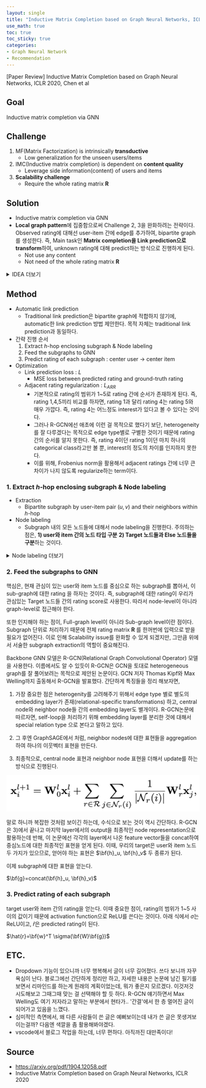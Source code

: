 ```yaml
---
layout: single
title: "Inductive Matrix Completion based on Graph Neural Networks, ICLR 2020"
use_math: true
toc: true
toc_sticky: true
categories:
- Graph Neural Network
- Recommendation
---
```


[Paper Review] Inductive Matrix Completion based on Graph Neural Networks, ICLR 2020, Chen et al

## Goal
Inductive matrix completion via GNN

## Challenge
1. MF(Matrix Factorization) is intrinsically **transductive**
    - Low generalization for the unseen users/items
2. IMC(Inductive matrix completion) is dependent on **content quality**
    - Leverage side information(content) of users and items
3. **Scalability challenge**
    - Require the whole rating matrix $\textbf{R}$

## Solution
- Inductive matrix completion via GNN
- **Local graph pattern**에 집중함으로써 Challenge 2, 3을 완화하려는 전략이다. Observed rating에 대해선 user-item 간에 edge를 추가하여, bipartite graph를 생성한다. 즉, Main task인 **Matrix completion을 Link prediction으로 transform**하여, unknown rating에 대해 predict하는 방식으로 진행하게 된다.
    - Not use any content
    - Not need of the whole rating matrix $\textbf{R}$
<details>
    <summary>IDEA 더보기</summary>
<div markdown="1">

- LikePath 개념 : 만약 $u_2$가 새로운 item $v_2$를 like했다면, $u_1$도 $v_2$를 like할 가능성이 높다. 왜냐하면, $u_1$과 $u_2$는 같은 취향을 갖고 있기 때문이다.(동일한 item $v_1$을 like했으니). 이러한 path를 like path라고 부른다.


<img src="/assets/images/post_images/IGMC_likepath.png" alt="drawing" width="200">


- Traditional Heuristic Link Prediction : 위와 같은 like path 아이디어를 토대로, indicator로서 이런 like path의 갯수를 count하는 등의 휴리스틱한 방식을 사용하여 link prediction을 수행함. link prediction의 목적은, how likely $u_1$ likes $v_2$ 이다.

</div>
</details>


## Method

- Automatic link prediction
    - Traditional link prediction은 bipartite graph에 적합하지 않기에, automatic한 link prediction 방법 제안한다. 목적 자체는 traditional link prediction과 동일하다. 
- 간략 진행 순서
    1. Extract $h$-hop enclosing subgraph & Node labeling
    2. Feed the subgraphs to GNN
    3. Predict rating of each subgraph : center user -> center item
- Optimization
    - Link prediction loss : $L$
        - MSE loss between predicted rating and ground-truth rating
    - Adjacent rating regularization : $L_{ARR}$
        - 기본적으로 rating의 범위가 1~5로 rating 간에 순서가 존재하게 된다. 즉, rating 1,4,5끼리 비교를 하자면, rating 1과 달리 rating 4는 rating 5와 매우 가깝다. 즉, rating 4는 어느정도 interest가 있다고 볼 수 있다는 것이다.
        - 그러나 R-GCN에선 애초에 이런 걸 목적으로 했다기 보단, heterogeneity 를 잘 다루겠다는 목적으로 edge type별로 구별한 것이기 때문에 rating 간의 순서를 알지 못한다. 즉, rating 4이던 rating 1이던 마치 하나의 categorical class라고만 볼 뿐, interest의 정도의 차이를 인지하지 못한다. 
        - 이를 위해, Frobenius norm을 활용해서 adjacent ratings 간에 너무 큰 차이가 나지 않도록 regularize하는 term이다. 


### 1. Extract $h$-hop enclosing subgraph & Node labeling
- Extraction
    - Bipartite subgraph by user-item pair $(u, v)$ and their neighbors within $h$-hop
- Node labeling
    - Subgraph 내의 모든 노드들에 대해서 node labeling을 진행한다. 주의하는 점은, **1) user와 item 간의 노드 타입 구분** **2) Target 노드들과 Else 노드들을 구분**하는 것이다. 

<details>
    <summary>
        Node labeling 더보기
    </summary>

기본적으로 지금 우리가 관심이 있는 target user와 item은 각각 0과 1을 부여한다. 그리고 subgraph 내의 나머지 노드들에 대해서 user이면 짝수로, item이면 홀수로 번호를 부여한다. 수식으로 나타내면 user: $2i$ / item:: $2i+1$ 로 표현할 수 있는데, 이때 $i$는 hop이다. target으로부터 얼마나 떨어졌는지를 고려한다.

</details>


### 2. Feed the subgraphs to GNN
핵심은, 현재 관심이 있는 user와 item 노드를 중심으로 하는 subgraph를 뽑아서, 이 sub-graph에 대한 rating 을 하자는 것이다. 즉, subgraph에 대한 rating이 우리가 관심있는 Target 노드들 간의 rating score로 사용한다. 따라서 node-level이 아니라 graph-level로 접근해야 한다.


또한 인지해야 하는 점이, Full-graph level이 아니라 Sub-graph level이란 점이다. Subgraph 단위로 처리하기 때문에 전체 rating matrix $\textbf{R}$ 를 한꺼번에 입력으로 받을 필요가 없어진다. 이로 인해 Scalability issue를 완화할 수 있게 되겠지만, 그만큼 위에서 서술한 subgraph extraction의 역할이 중요해진다. 


Backbone GNN 모델은 R-GCN(Relational Graph Convolutional Operator) 모델을 사용한다. 이름에서도 알 수 있듯이 R-GCN은 GCN을 토대로 heterogeneous graph를 잘 풀어보려는 목적으로 제안된 논문이다. GCN 저자 Thomas Kipf와 Max Welling까지 출동해서 R-GCN을 발표했다. 간단하게 특징들을 정리 해보자면, 

1) 가장 중요한 점은 heterogenity를 고려해주기 위해서 edge type 별로 별도의 embedding layer가 존재(relational-specific transformations) 하고, central node와 neighbor node들 간의 embedding layer도 별개이다. R-GCN논문에 따르자면, self-loop을 처리하기 위해 embedding layer를 분리한 것에 대해서 special relation type 으로 본다고 말하고 있다. 

2) 그 후엔 GraphSAGE에서 처럼, neighbor nodes에 대한 표현들을 aggregation하여 하나의 이웃벡터 표현을 만든다. 

3) 최종적으로, central node 표현과 neighbor node 표현을 더해서 update를 하는 방식으로 진행된다. 

![](/assets/images/post_images/IGMC_eq1.png)

말로 하니까 복잡한 것처럼 보이긴 하는데, 수식으로 보는 것이 역시 간단하다. R-GCN은 3)에서 끝나고 마지막 layer에서의 output을 최종적인 node representation으로 활용하는데 반해, 이 논문에선 각각의 layer에서 나온 feature vector들을 concat하여 중심노드에 대한 최종적인 표현을 얻게 된다. 이때, 우리의 target은 user와 item 노드 두 가지가 있으므로, 얻어야 하는 표현은 $\bf{h}_u, \bf{h}_v$ 두 종류가 된다. 

이제 subgraph에 대한 표현을 얻는다.

$\bf{g}=concat(\bf{h}_u, \bf{h}_v)$


### 3. Predict rating of each subgraph 
target user와 item 간의 rating을 얻는다. 이때 중요한 점이, rating의 범위가 1~5 사이의 값이기 때문에 activation function으로 ReLU를 쓴다는 것이다. 아래 식에서 $\sigma$는 ReLU이고, $\hat{r}$은 predicted rating이 된다.

$\hat{r}=\bf{w}^T \sigma(\bf{W}\bf{g})$

## ETC.
- Dropdown 기능이 있으니까 너무 행복해서 글이 너무 길어졌다. 쓰다 보니까 자꾸 욕심이 난다. 블로그에선 간단하게 정리만 하고, 자세한 내용은 논문에 남긴 필기를 보면서 리마인드를 하는게 원래의 계획이었는데, 뭐가 좋은지 모르겠다. 이것저것 시도해보고 그때그때 맞는 걸 선택해야 할 듯 하다. R-GCN 얘기하면서 Max Welling도 여기 저자라고 말하는 부분에서 현타가.. '간결'에서 한 층 멀어진 글이 되어가고 있음을 느꼈다.
- 심미적인 측면에서, 왜 다른 사람들이 쓴 글은 예뻐보이는데 내가 쓴 글은 못생겨보이는걸까? 다음엔 색깔을 좀 활용해봐야겠다.
- vscode에서 블로그 작업을 하는데, 너무 편하다. 아직까진 대만족이다!

## Source
- https://arxiv.org/pdf/1904.12058.pdf
- Inductive Matrix Completion based on Graph Neural Networks, ICLR 2020
